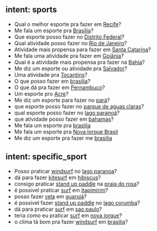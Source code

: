 ## intent: sports
- Qual o melhor esporte pra fazer em [Recife](locale)?
- Me fala um esporte pra [Brasília](locale)?
- Que esporte posso fazer no [Distrito Federal](locale)?
- Qual atividade posso fazer no [Rio de Janeiro](locale)?
- Atividade mais propensa para fazer em [Santa Catarina](locale)?
- Me fala uma atividade pra fazer em [Goiânia](locale)?
- Qual é a atividade mais propensa pra fazer na [Bahia](locale)?
- Me diz um esporte ou atividade pra [Salvador](locale)?
- Uma atividade pra [Tocantins](locale)?
- O que posso fazer em [brasilia](locale)?
- O que dá pra fazer em [Pernambuco](locale)?
- Um esporte pro [Acre](locale)?
- Me diz um esporte para fazer no [pará](locale)?
- que esporte posso fazer no [parque de aguas claras](locale)?
- qual esporte posso fazer no [lago paranoá](locale)?
- que atividade posso fazer em [bahamas](locale)?
- Me fala um esporte pra [brasilia](locale)
- Me fala um esporte pra [Nova Iorque Brasil](locale)
- Me diz um esporte pra fazer me [brasilia](locale)

## intent: specific_sport
- Posso praticar [windsurf](sport) no [lago paranoa](locale)?
- dá para fazer [kitesurf](sport) em [hibiscus](locale)?
- consigo praticar [stand up paddle](sport) na [praia do rosa](locale)?
- é possivel praticar [surf](sport) em [itapimirim](locale)?
- posso fazer [vela](sport) em [guarujá](locale)?
- é possivel fazer [stand up paddle](sport) no [lago corumba](locale)?
- dá para praticar [surf](sport) em [sao paulo](locale)?
- teria como eu praticar [surf](sport) em [nova iorque](locale)?
- o clima tá bom pra fazer [windsurf](sport) em [brasilia](locale)?
